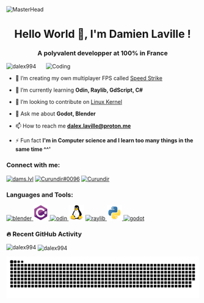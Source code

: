 ![MasterHead](https://external-content.duckduckgo.com/iu/?u=https%3A%2F%2Fcdn.weasyl.com%2F~fluffkevlar%2Fsubmissions%2F30165%2Fefb64790c6059bf9f32f9922bdfd36fad18bdd135aff5f67e99a7f0f29749042%2Ffluffkevlar-starfield-gif.gif&f=1&nofb=1&ipt=a9de411664d88a83ec9d8c5687d042bcf3bea032065b4f12ecbb4086d9a2b66f&ipo=images)

<h1 align="center">Hello World 👋, I'm Damien Laville !</h1>
<h3 align="center">A polyvalent developper at 100% in France</h3>
<img align="right" alt="Coding" width="400" src="https://external-content.duckduckgo.com/iu/?u=https%3A%2F%2Fimages.squarespace-cdn.com%2Fcontent%2Fv1%2F5769fc401b631bab1addb2ab%2F1541580611624-TE64QGKRJG8SWAIUS7NS%2Fcoding-freak.gif&f=1&nofb=1&ipt=19a735a0ad1ce99de3c947ca80bb61bae748af73404468e41ffd54815e9c0f33&ipo=images">

<p align="left"> <img src="https://komarev.com/ghpvc/?username=dalex994&label=Profile%20views&color=0e75b6&style=flat" alt="dalex994" /> </p>


- 👯 I’m creating my own multiplayer FPS called [Speed Strike](https://github.com/Dalex994/Speed-Strike)

- 🌱 I’m currently learning **Odin, Raylib, GdScript, C#**

- 🤝 I’m looking to contribute on [Linux Kernel](https://github.com/torvalds/linux)

- 💬 Ask me about **Godot, Blender**

- 📫 How to reach me **dalex.laville@proton.me**

- ⚡ Fun fact **I'm in Computer science and I learn too many things in the same time ^^'**

<h3 align="left">Connect with me:</h3>
<p align="left">
<a href="https://instagram.com/dams.lvl" target="blank"><img align="center" src="https://raw.githubusercontent.com/rahuldkjain/github-profile-readme-generator/master/src/images/icons/Social/instagram.svg" alt="dams.lvl" height="30" width="40" /></a>
<a href="https://discord.gg/Curundir#0096" target="blank"><img align="center" src="https://raw.githubusercontent.com/rahuldkjain/github-profile-readme-generator/master/src/images/icons/Social/discord.svg" alt="Curundir#0096" height="40" width="50" /></a>
<a href="https://ko-fi.com/curundir" target="blank"><img align="center" src="https://storage.ko-fi.com/cdn/useruploads/post/aab9d56e-b1a0-407c-8c37-5600fc8ab906_ko-ficircle.png" alt="Curundir" height="50" width="50" /></a>
</p>

<h3 align="left">Languages and Tools:</h3>
<p align="left"> 
  <a href="https://www.blender.org/" target="_blank" rel="noreferrer"> <img src="https://download.blender.org/branding/community/blender_community_badge_white.svg" alt="blender" width="40" height="40"/> </a> 
  <a href="https://www.w3schools.com/cs/" target="_blank" rel="noreferrer"> <img src="https://raw.githubusercontent.com/devicons/devicon/master/icons/csharp/csharp-original.svg" alt="csharp" width="40" height="40"/> </a> 
  <a href="https://odin-lang.org/" target="_blank" rel="noreferrer"> <img src="https://odin-lang.org/images/logo-slim.png" alt="odin" width="60" height="40"/> </a> 
  <img src="https://raw.githubusercontent.com/devicons/devicon/master/icons/linux/linux-original.svg" alt="linux" width="40" height="40"/> </a> 
  <a href="https://www.raylib.com" target="_blank" rel="noreferrer"> <img src="http://upload.wikimedia.org/wikipedia/commons/f/f4/Raylib_logo.png" alt="raylib" width="40" height="40"/> </a>
  <a href="https://www.python.org" target="_blank" rel="noreferrer"> <img src="https://raw.githubusercontent.com/devicons/devicon/master/icons/python/python-original.svg" alt="python" width="40" height="40"/> </a>  
  <a href="https://godotengine.org/" target="_blank" rel="noreferrer"> <img src="https://filehulk.com/wp-content/uploads/2020/08/Godot-Picture.png" alt="godot" width="40" height="40"/> </a>
  </p>

### 🔥 Recent GitHub Activity




<p><img align="left" src="https://github-readme-stats.vercel.app/api/top-langs?username=dalex994&show_icons=true&locale=en&layout=compact" alt="dalex994" /></p>

<p>&nbsp;<img align="center" src="https://github-readme-stats.vercel.app/api?username=dalex994&show_icons=true&locale=en" alt="dalex994" /></p>

<picture>
  <source media="(prefers-color-scheme: dark)" srcset="https://raw.githubusercontent.com/Dalex994/Dalex994/output/github-snake-dark.svg" />
  <source media="(prefers-color-scheme: light)" srcset="https://raw.githubusercontent.com/Dalex994/Dalex994/output/github-snake.svg" />
  <img alt="github-snake" src="https://raw.githubusercontent.com/Dalex994/Dalex994/output/github-snake.svg" />
</picture>



